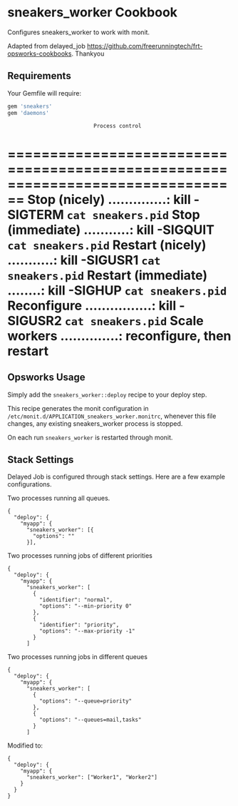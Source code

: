 sneakers_worker Cookbook
====================
Configures sneakers_worker to work with monit.

Adapted from delayed_job https://github.com/freerunningtech/frt-opsworks-cookbooks. Thankyou

Requirements
------------

Your Gemfile will require:

```ruby
gem 'sneakers'
gem 'daemons'
```
                               Process control
================================================================================
Stop (nicely) ..............: kill -SIGTERM `cat sneakers.pid`
Stop (immediate) ...........: kill -SIGQUIT `cat sneakers.pid`
Restart (nicely) ...........: kill -SIGUSR1 `cat sneakers.pid`
Restart (immediate) ........: kill -SIGHUP `cat sneakers.pid`
Reconfigure ................: kill -SIGUSR2 `cat sneakers.pid`
Scale workers ..............: reconfigure, then restart
================================================================================


Opsworks Usage
--------------

Simply add the `sneakers_worker::deploy` recipe to your deploy step.

This recipe generates the monit configuration in
`/etc/monit.d/APPLICATION_sneakers_worker.monitrc`, whenever this file changes, any
existing sneakers_worker process is stopped.

On each run `sneakers_worker` is restarted through monit.

Stack Settings
--------------

Delayed Job is configured through stack settings. Here are a few example
configurations.

Two processes running all queues.

```
{
  "deploy": {
    "myapp": {
      "sneakers_worker": [{
        "options": ""
      }],
```

Two processes running jobs of different priorities

```
{
  "deploy": {
    "myapp": {
      "sneakers_worker": [
        {
          "identifier": "normal",
          "options": "--min-priority 0"
        },
        {
          "identifier": "priority",
          "options": "--max-priority -1"
        }
      ]
```


Two processes running jobs in different queues

```
{
  "deploy": {
    "myapp": {
      "sneakers_worker": [
        {
          "options": "--queue=priority"
        },
        {
          "options": "--queues=mail,tasks"
        }
      ]
```

Modified to:

```
{
  "deploy": {
    "myapp": {
      "sneakers_worker": ["Worker1", "Worker2"]
    }
  }
}
```
